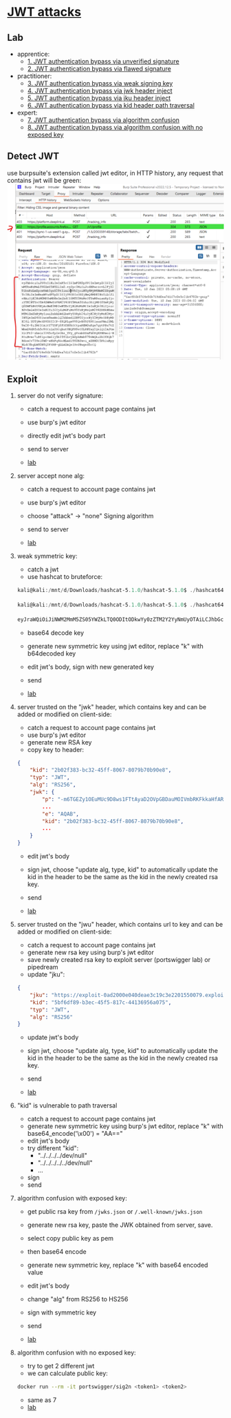 # [JWT attacks](https://portswigger.net/web-security/jwt)

## Lab

- apprentice:
  - [1. JWT authentication bypass via unverified signature](./lab/1.%20JWT%20authentication%20bypass%20via%20unverified%20signat.md)
  - [2. JWT authentication bypass via flawed signature](./lab/2.%20JWT%20authentication%20bypass%20via%20flawed%20signature.md)
- practitioner:
  - [3. JWT authentication bypass via weak signing key](./lab/3.%20JWT%20authentication%20bypass%20via%20weak%20signing%20key.md)
  - [4. JWT authentication bypass via jwk header inject](./lab/4.%20JWT%20authentication%20bypass%20via%20jwk%20header%20inject.md)
  - [5. JWT authentication bypass via jku header inject](./lab/5.%20JWT%20authentication%20bypass%20via%20jku%20header%20inject.md)
  - [6. JWT authentication bypass via kid header path traversal](./lab/6.%20JWT%20authentication%20bypass%20via%20kid%20header%20path%20traversal.md)
- expert:
  - [7. JWT authentication bypass via algorithm confusion](./lab/7.%20JWT%20authentication%20bypass%20via%20algorithm%20confusion.md)
  - [8. JWT authentication bypass via algorithm confusion with no exposed key](./lab/8.%20JWT%20authentication%20bypass%20via%20algorithm%20confusion%20with%20no%20exposed%20key.md)

## Detect JWT

use burpsuite's extension called jwt editor, in HTTP history, any request that contains jwt will be green:
![detect.png](./img/detect.png)

## Exploit

1. server do not verify signature:

    - catch a request to account page contains jwt
    - use burp's jwt editor
    - directly edit jwt's body part
    - send to server

    - [lab](./lab/1.%20JWT%20authentication%20bypass%20via%20unverified%20signat.md)

2. server accept none alg:

    - catch a request to account page contains jwt
    - use burp's jwt editor
    - choose "attack" -> "none" Signing algorithm
    - send to server

    - [lab](./lab/2.%20JWT%20authentication%20bypass%20via%20flawed%20signature.md)

3. weak symmetric key:
    - catch a jwt
    - use hashcat to bruteforce:

    ```powershell
    kali@kali:/mnt/d/Downloads/hashcat-5.1.0/hashcat-5.1.0$ ./hashcat64.exe -a 0 -m 16500 eyJraWQiOiJiNWM2MmM5ZS05YWZkLTQ0ODItODkwYy0zZTM2Y2YyNmUyOTAiLCJhbGciOiJIUzI1NiJ9.eyJpc3MiOiJwb3J0c3dpZ2dlciIsInN1YiI6IndpZW5lciIsImV4cCI6MTY3MzMzMTcwNH0.uogTd4jaZZ5TxcovgRcegXA2gq208kLTgXxv_Gh3DZ0 ./jwt.secrets.list

    kali@kali:/mnt/d/Downloads/hashcat-5.1.0/hashcat-5.1.0$ ./hashcat64.exe -a 0 -m 16500 eyJraWQiOiJiNWM2MmM5ZS05YWZkLTQ0ODItODkwYy0zZTM2Y2YyNmUyOTAiLCJhbGciOiJIUzI1NiJ9.eyJpc3MiOiJwb3J0c3dpZ2dlciIsInN1YiI6IndpZW5lciIsImV4cCI6MTY3MzMzMTcwNH0.uogTd4jaZZ5TxcovgRcegXA2gq208kLTgXxv_Gh3DZ0 ./jwt.secrets.list --show

    eyJraWQiOiJiNWM2MmM5ZS05YWZkLTQ0ODItODkwYy0zZTM2Y2YyNmUyOTAiLCJhbGciOiJIUzI1NiJ9.eyJpc3MiOiJwb3J0c3dpZ2dlciIsInN1YiI6IndpZW5lciIsImV                                                                                                           V4cCI6MTY3MzMzMTcwNH0.uogTd4jaZZ5TxcovgRcegXA2gq208kLTgXxv_Gh3DZ0:secret1
    ```

    - base64 decode key
    - generate new symmetric key using jwt editor, replace "k" with b64decoded key
    - edit jwt's body, sign with new generated key
    - send

    - [lab](./lab/3.%20JWT%20authentication%20bypass%20via%20weak%20signing%20key.md)

4. server trusted on the "jwk" header, which contains key and can be added or modified on client-side:
    - catch a request to account page contains jwt
    - use burp's jwt editor
    - generate new RSA key
    - copy key to header:

    ```json
    {
        "kid": "2b02f383-bc32-45ff-8067-8079b70b90e8",
        "typ": "JWT",
        "alg": "RS256",
        "jwk": {
            "p": "-m6TGEZy1OEuMUc9D8ws1FTtAyaD2OVpGBDauMOIVmbRKFkkaHfAR-qk7A1szo-VtW4mZ3vkD-9bGRNQ7ttEFhaPz1iArG0gveJTcdliLoaGxL9aVEWlXF6wJtKcn9HPaPxQzMWmrEOr1g4yb8yUmrWZeCiGATSYgjKvVEwULuE",
            ...
            "e": "AQAB",
            "kid": "2b02f383-bc32-45ff-8067-8079b70b90e8",
            ...
        }
    }
    ```

    - edit jwt's body
    - sign jwt, choose "update alg, type, kid" to automatically update the kid in the header to be the same as the kid in the newly created rsa key.
    - send

    - [lab](./lab/4.%20JWT%20authentication%20bypass%20via%20jwk%20header%20inject.md)

5. server trusted on the "jwu" header, which contains url to key and can be added or modified on client-side:
    - catch a request to account page contains jwt
    - generate new rsa key using burp's jwt editor
    - save newly created rsa key to exploit server (portswigger lab) or pipedream
    - update "jku":

    ```json
    {
        "jku": "https://exploit-0ad2000e040deae3c19c3e2201550079.exploit-server.net/exploit",
        "kid": "5bf6df89-b3ec-45f5-817c-44136956a075",
        "typ": "JWT",
        "alg": "RS256"
    }
    ```

    - update jwt's body
    - sign jwt, choose "update alg, type, kid" to automatically update the kid in the header to be the same as the kid in the newly created rsa key.
    - send

    - [lab](./lab/5.%20JWT%20authentication%20bypass%20via%20jku%20header%20inject.md)

6. "kid" is vulnerable to path traversal
    - catch a request to account page contains jwt
    - generate new symmetric key using burp's jwt editor, replace "k" with base64_encode('\x00') = "AA=="
    - edit jwt's body
    - try different "kid":
      - "../../../../dev/null"
      - "../../../../../dev/null"
      - ...
    - sign
    - send

7. algorithm confusion with exposed key:
    - get public rsa key from `/jwks.json` or `/.well-known/jwks.json`
    - generate new rsa key, paste the JWK obtained from server, save.
    - select copy public key as pem
    - then base64 encode
    - generate new symmetric key, replace "k" with base64 encoded value
    - edit jwt's body
    - change "alg" from RS256 to HS256
    - sign with symmetric key
    - send

    - [lab](./lab/7.%20JWT%20authentication%20bypass%20via%20algorithm%20confusion.md)

8. algorithm confusion with no exposed key:
    - try to get 2 different jwt
    - we can calculate public key:

    ```bash
    docker run --rm -it portswigger/sig2n <token1> <token2>
    ```

    - same as 7
    - [lab](./lab/8.%20JWT%20authentication%20bypass%20via%20algorithm%20confusion%20with%20no%20exposed%20key.md)